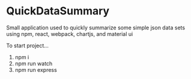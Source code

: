 # QuickDataSummary
Small application used to quickly summarize some simple json data sets using npm, react, webpack, chartjs, and material ui

To start project...
1) npm i
2) npm run watch
3) npm run express

